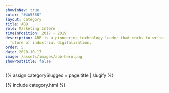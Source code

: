 ```yaml
---
showInNav: true
color: "#4A5568"
layout: category
title: ABB
role: Marketing Intern
timeInPosition: 2017 - 2019
description: ABB is a pioneering technology leader that works to write the
  future of industrial digitalization.
order: 5
date: 2020-10-17
image: /assets/images/abb-hero.png
showPostTitle: false
---
```


{% assign categorySlugged = page.title | slugify %}

{% include category.html %}